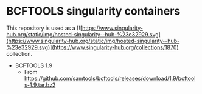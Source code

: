 # BCFTOOLS singularity containers

This repository is used as a [![https://www.singularity-hub.org/static/img/hosted-singularity--hub-%23e32929.svg](https://www.singularity-hub.org/static/img/hosted-singularity--hub-%23e32929.svg)](https://www.singularity-hub.org/collections/1870) collection.

* BCFTOOLS 1.9
  * From https://github.com/samtools/bcftools/releases/download/1.9/bcftools-1.9.tar.bz2
